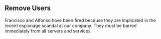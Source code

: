 Remove Users
-------
Francisco and Alfonso have been fired because they are implicated in the recent espionage scandal at our company. They must be barred immediately from all servers and services.